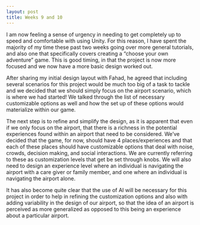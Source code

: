 ```yaml
---
layout: post
title: Weeks 9 and 10
---
```


I am now feeling a sense of urgency in needing to get completely up to speed and comfortable with using Unity.  For this reason, I have spent the majority of my time  these past two weeks going over more general tutorials, and also one that specifically covers creating a “choose your own adventure” game. This is good timing, in that the project is now more focused and we now have a more basic design worked out.

After sharing my initial design layout with Fahad, he agreed that including several scenarios for this project would be much too big of a task to tackle and we decided that we should simply focus on the airport scenario, which is where we had started!  We talked through the list of necessary customizable options as well and how the set up of these options would materialize within our game.

The next step is to refine and simplify the design, as it is apparent that even if we only focus on the airport, that there is a richness in the potential experiences found within an airport that need to be considered.  We’ve decided that the game, for now, should have 4 places/experiences and that each of these places should have customizable options that deal with noise, crowds, decision making, and social interactions.  We are currently referring to these as customization levels that get be set through knobs.  We will also need to design an experience level where an individual is navigating the airport with a care giver or family member, and one where an individual is navigating the airport alone.

It has also become quite clear that the use of AI will be necessary for this project in order to help in refining the customization options and also with adding variability in the design of our airport, so that the idea of an airport is perceived as more generalized as opposed to this being an experience about a particular airport.

